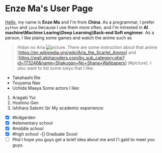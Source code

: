 # Enze Ma's User Page
[Hello](hello-fb-logo.png), my name is **Enze Ma** and I'm from **China**. As a programmar, I prefer `python` and `java` because I use them more often, and I'm intrested in **AI machine\Machine Learing\Deep Learning\Back-end Soft enginner**. As a person, I like plaing some games and watch the anime such as 
>Hidan no Aria
>![picture](https://static.wikia.nocookie.net/hidannoaria/images/f/f4/Hidan_no_Aria_Volume_25_Cover.jpg/revision/latest?cb=20170423061441).
There are some instruction about that anime [https://en.wikipedia.org/wiki/Aria_the_Scarlet_Ammo] and
[https://wall.alphacoders.com/by_sub_category.php?id=173246&name=Shakugan+No+Shana+Wallpapers] (#picture).
I also want to list some seiyu that I like:
- Takahashi Rie
- Touyama Nao
- Uchida Maaya
Some actors I like:
1. Aragaki Yui
2. Hoshino Gen
3. Ishihara Satomi \br 
 My academic experience:
-[x] #kidgarden
-[x] #elementary school
-[x] #middle school
-[x] #high school
-[] Graduate Scool
-[ ] Phd
I hope you guys get a brief idea about me and I'l gald to meet you guys.
